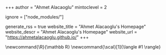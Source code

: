 <!--
Add here global page variables to use throughout your website.
-->
+++
author = "Ahmet Alacaoglu"
mintoclevel = 2


ignore = ["node_modules/"]

generate_rss = true
website_title = "Ahmet Alacaoglu's Homepage"
website_descr = "Ahmet Alacaoglu's Homepage"
website_url   = "https://ahmetalacaoglu.github.io/"
+++

<!--
Add here global latex commands to use throughout your pages.
-->
\newcommand{\R}{\mathbb R}
\newcommand{\scal}[1]{\langle #1 \rangle}

